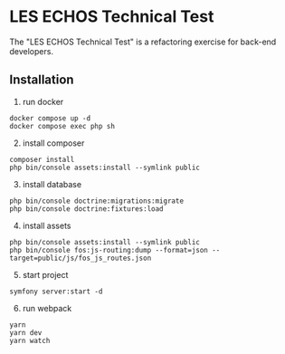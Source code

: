 LES ECHOS Technical Test
========================

The "LES ECHOS Technical Test" is a refactoring exercise for back-end developers.


Installation
------------

1. run docker

```shell
docker compose up -d
docker compose exec php sh
```
2. install composer

```shell
composer install
php bin/console assets:install --symlink public
```

3. install database
```shell
php bin/console doctrine:migrations:migrate
php bin/console doctrine:fixtures:load
```


4. install assets
```shell
php bin/console assets:install --symlink public
php bin/console fos:js-routing:dump --format=json --target=public/js/fos_js_routes.json
```

5. start project
```shell
symfony server:start -d
```

6. run webpack
```shell
yarn
yarn dev
yarn watch
```